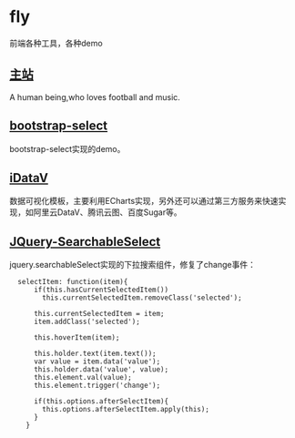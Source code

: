 # fly
前端各种工具，各种demo

## [主站](https://eelve.com)

A human being,who loves football and music. 

## [bootstrap-select](bootstrap-select/index.html)

bootstrap-select实现的demo。

## [iDataV](iDataV/index.html)

数据可视化模板，主要利用ECharts实现，另外还可以通过第三方服务来快速实现，如阿里云DataV、腾讯云图、百度Sugar等。 

## [JQuery-SearchableSelect](JQuery-SearchableSelect/index.html)

jquery.searchableSelect实现的下拉搜索组件，修复了change事件：

```
  selectItem: function(item){
      if(this.hasCurrentSelectedItem())
        this.currentSelectedItem.removeClass('selected');

      this.currentSelectedItem = item;
      item.addClass('selected');

      this.hoverItem(item);

      this.holder.text(item.text());
      var value = item.data('value');
      this.holder.data('value', value);
      this.element.val(value);
      this.element.trigger('change');

      if(this.options.afterSelectItem){
        this.options.afterSelectItem.apply(this);
      }
    }
```
